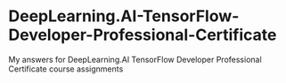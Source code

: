 # DeepLearning.AI-TensorFlow-Developer-Professional-Certificate
My answers for DeepLearning.AI TensorFlow Developer Professional Certificate course assignments
